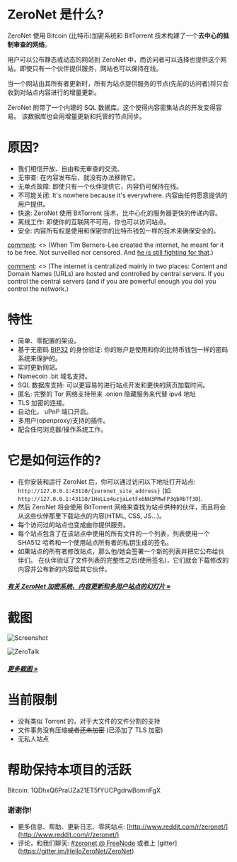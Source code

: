 # ZeroNet 是什么?

ZeroNet 使用 Bitcoin (比特币)加密系统和 BitTorrent 技术构建了一个**去中心的抵制审查的网络**。

用户可以公布静态或动态的网站到 ZeroNet 中，而访问者可以选择也提供这个网站。即使只有一个伙伴提供服务，网站也可以保持在线。

当一个网站由其所有者更新时，所有为站点提供服务的节点(先前的访问者)将只会收到对站点内容进行的增量更新。

ZeroNet 附带了一个内建的 SQL 数据库。这个使得内容密集站点的开发变得容易。 该数据库也会用增量更新和托管的节点同步。


# 原因?

* 我们相信开放、自由和无审查的交流。
* 无审查: 在内容发布后，就没有办法移除它。
* 无单点故障: 即使只有一个伙伴提供它，内容仍可保持在线。
* 不可能关闭: It's nowhere because it's everywhere. 内容由任何愿意提供的用户提供。
* 快速: ZeroNet 使用 BitTorrent 技术，比中心化的服务器更快的传递内容。
* 离线工作: 即使你的互联网不可用，你也可以访问站点。
* 安全: 内容所有权是使用和保密你的比特币钱包一样的技术来确保安全的。

[comment]: <> (I'm unsure about the following bit. Thoughts?)
[comment]: <> (# What problem is ZeroNet solving?)

[comment]: <> (When Tim Berners-Lee created the internet, he meant for it to be free. Not surveilled nor censored. And [he is still fighting for that](http://edition.cnn.com/2014/03/12/tech/web/tim-berners-lee-web-freedom/).)

[comment]: <> (The internet is centralized mainly in two places: Content and Domain Names (URLs) are hosted and controlled by central servers. If you control the central servers (and if you are powerful enough you do) you control the network.)

[comment]: <> (**Decentralized content storage**)

[comment]: <> (ZeroNet tackles the content storage problem by giving everyone the ability to store content. Site visitors can choose to store a website on their computers, and when they do this they also help to serve the site to other users. The site is online even if only one user is hosting it.)

[comment]: <> (**Shared DNS cache**)

[comment]: <> (Site addresses on ZeroNet are cached by all network members. When you type a ZeroNet site URL on your browser this will query other peers connected to you about the site. If one of these peers happen to have the site they will send it to you, if not, they will forward your query along.)

[comment]: <> (This architecture means that when a site URL is created, as long as one peer is serving it, there is no way to take the URL down.)


# 特性
 * 简单、零配置的架设。
 * 基于无密码 [BIP32](https://github.com/bitcoin/bips/blob/master/bip-0032.mediawiki)
   的身份验证: 你的账户是使用和你的比特币钱包一样的密码系统来保护的。
 * 实时更新网站。
 * Namecoin .bit 域名支持。
 * SQL 数据库支持: 可以更容易的进行站点开发和更快的网页加载时间。
 * 匿名: 完整的 Tor 网络支持带来 .onion 隐藏服务来代替 ipv4 地址
 * TLS 加密的连接。
 * 自动化， uPnP 端口开启。
 * 多用户(openproxy)支持的插件。
 * 配合任何浏览器/操作系统工作。


# 它是如何运作的?

* 在你安装和运行 ZeroNet 后，你可以通过访问以下地址打开站点:
  `http://127.0.0.1:43110/{zeronet_site_address}`
  (如  `http://127.0.0.1:43110/1HeLLo4uzjaLetFx6NH3PMwFP3qbRbTf3D`).
* 然后 ZeroNet 将会使用 BitTorrent 网络来查找为站点供种的伙伴，而且将会从这些伙伴那里下载站点的内容(HTML, CSS, JS...)。
* 每个访问过的站点也变成由你提供服务。
* 每个站点包含了在该站点中使用的所有文件的一个列表，列表使用一个 SHA512 哈希和一个使用站点所有者的私钥生成的签名。
* 如果站点的所有者修改站点，那么他/她会签署一个新的列表并把它公布给伙伴们。
  在伙伴验证了文件列表的完整性之后(使用签名)，它们就会下载修改的内容并公布新的内容给其它伙伴。

##### [有关 ZeroNet 加密系统、内容更新和多用户站点的幻灯片 &raquo;](https://docs.google.com/presentation/d/1_2qK1IuOKJ51pgBvllZ9Yu7Au2l551t3XBgyTSvilew/pub?start=false&loop=false&delayms=3000)


# 截图

![Screenshot](./img/zerohello.png)

![ZeroTalk](./img/zerotalk.png)

##### [更多截图 &raquo;](/using_zeronet/sample_sites/)

# 当前限制

* 没有类似 Torrent 的，对于大文件的文件分割的支持
* 文件事务没有压缩~~或者还未加密~~ (已添加了 TLS 加密)
* 无私人站点

# 帮助保持本项目的活跃

Bitcoin: 1QDhxQ6PraUZa21ET5fYUCPgdrwBomnFgX


### 谢谢你!

* 更多信息、帮助、更新日志、零网站点: [http://www.reddit.com/r/zeronet/](http://www.reddit.com/r/zeronet/)
* 评论，和我们聊天: [#zeronet @ FreeNode](https://kiwiirc.com/client/irc.freenode.net/zeronet) 或者上 [gitter] (https://gitter.im/HelloZeroNet/ZeroNet)
